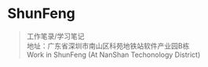 # ShunFeng
> 工作笔录/学习笔记
</br>地址：广东省深圳市南山区科苑地铁站软件产业园B栋</br>Work in ShunFeng (At NanShan Techonology District)
